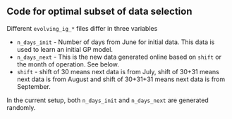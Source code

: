## Code for optimal subset of data selection

Different `evolving_ig_*` files differ in three variables
* `n_days_init` - Number of days from June for initial data. This data is used to learn an initial GP model.
* `n_days_next` - This is the new data generated online based on `shift` or the month of operation. See below.
* `shift` - shift of 30 means next data is from July, shift of 30+31 means next data is from August and shift of 30+31+31 means next data is from September.

In the current setup, both `n_days_init` and `n_days_next` are generated randomly.